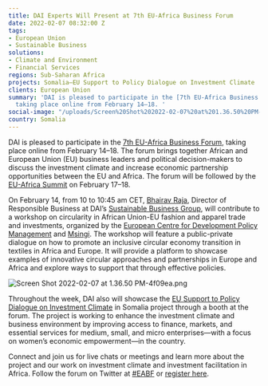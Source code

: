 ```yaml
---
title: DAI Experts Will Present at 7th EU-Africa Business Forum
date: 2022-02-07 08:32:00 Z
tags:
- European Union
- Sustainable Business
solutions:
- Climate and Environment
- Financial Services
regions: Sub-Saharan Africa
projects: Somalia—EU Support to Policy Dialogue on Investment Climate
clients: European Union
summary: 'DAI is pleased to participate in the [7th EU-Africa Business Forum](https://www.euafrica-businessforum.com/),
  taking place online from February 14–18. '
social-image: "/uploads/Screen%20Shot%202022-02-07%20at%201.36.50%20PM-3f2d04.png"
country: Somalia
---
```


DAI is pleased to participate in the [7th EU-Africa Business Forum](https://www.euafrica-businessforum.com/), taking place online from February 14–18. The forum brings together African and European Union (EU) business leaders and political decision-makers to discuss the investment climate and increase economic partnership opportunities between the EU and Africa. The forum will be followed by the [EU-Africa Summit](https://www.consilium.europa.eu/en/meetings/international-summit/2022/02/17-18/) on February 17–18. 

On February 14, from 10 to 10:45 am CET, [Bhairav Raja](https://www.dai.com/who-we-are/our-team/bhairav-raja), Director of Responsible Business at DAI’s [Sustainable Business Group](https://www.dai.com/our-work/solutions/sustainable-business), will contribute to a workshop on circularity in African Union-EU fashion and apparel trade and investments, organized by the [European Centre for Development Policy Management](https://ecdpm.org/) and [Msingi](https://www.msingi.com/). The workshop will feature a public-private dialogue on how to promote an inclusive circular economy transition in textiles in Africa and Europe. It will provide a platform to showcase examples of innovative circular approaches and partnerships in Europe and Africa and explore ways to support that through effective policies. 

![Screen Shot 2022-02-07 at 1.36.50 PM-4f09ea.png](/uploads/Screen%20Shot%202022-02-07%20at%201.36.50%20PM-4f09ea.png)

Throughout the week, DAI also will showcase the [EU Support to Policy Dialogue on Investment Climate](https://www.dai.com/our-work/projects/somalia-eu-support-to-policy-dialogue-on-investment-climate) in Somalia project through a booth at the forum. The project is working to enhance the investment climate and business environment by improving access to finance, markets, and essential services for medium, small, and micro enterprises—with a focus on women’s economic empowerment—in the country.

Connect and join us for live chats or meetings and learn more about the project and our work on investment climate and investment facilitation in Africa. Follow the forum on Twitter at ‌‌[#EABF](https://twitter.com/search?q=%23EABF&src=typed_query&f=live) or [register here](https://eu.eventscloud.com/ereg/index.php?eventid=200234866&).